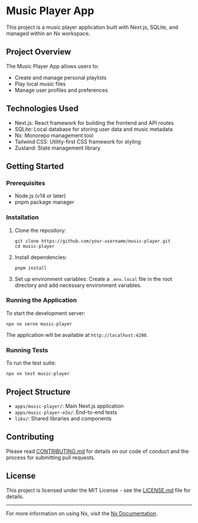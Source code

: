 # Music Player App

This project is a music player application built with Next.js, SQLite, and managed within an Nx workspace.

## Project Overview

The Music Player App allows users to:
- Create and manage personal playlists
- Play local music files
- Manage user profiles and preferences

## Technologies Used

- Next.js: React framework for building the frontend and API routes
- SQLite: Local database for storing user data and music metadata
- Nx: Monorepo management tool
- Tailwind CSS: Utility-first CSS framework for styling
- Zustand: State management library

## Getting Started

### Prerequisites

- Node.js (v14 or later)
- pnpm package manager

### Installation

1. Clone the repository:
   ```
   git clone https://github.com/your-username/music-player.git
   cd music-player
   ```

2. Install dependencies:
   ```
   pnpm install
   ```

3. Set up environment variables:
   Create a `.env.local` file in the root directory and add necessary environment variables.

### Running the Application

To start the development server:

```
npx nx serve music-player
```

The application will be available at `http://localhost:4200`.

### Running Tests

To run the test suite:

```
npx nx test music-player
```

## Project Structure

- `apps/music-player/`: Main Next.js application
- `apps/music-player-e2e/`: End-to-end tests
- `libs/`: Shared libraries and components

## Contributing

Please read [CONTRIBUTING.md](CONTRIBUTING.md) for details on our code of conduct and the process for submitting pull requests.

## License

This project is licensed under the MIT License - see the [LICENSE.md](LICENSE.md) file for details.

---

For more information on using Nx, visit the [Nx Documentation](https://nx.dev).
